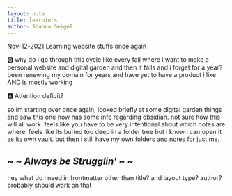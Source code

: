 ```yaml
---
layout: note
title: learnin's
author: Shanna Seigel
---
```



Nov-12-2021 Learning website stuffs once again

🆀 why do i go through this cycle like every fall where i want to make a personal website and digital garden and then it fails and i forget for a year? been renewing my domain for years and have yet to have a product i like AND is mostly working

🅰️ Attention deficit?


so im starting over once again, looked briefly at some digital garden things and saw this one now has some info regarding obsidian. not sure how this will all work. feels like you have to be very intentional about which notes are where. feels like its buried too deep in a folder tree but i know i can open it as its own vault. but then i still have my own folders and notes for just me.

## ~ ~ *Always be Strugglin'* ~ ~


hey what do i need in frontmatter other than title? and layout type? author?
probably should work on that